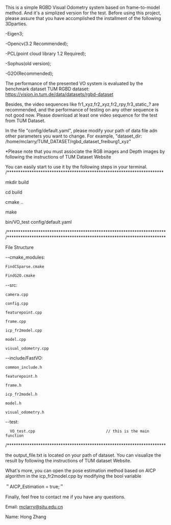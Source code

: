 This is a simple RGBD Visual Odometry system based on frame-to-model method. And it's a simplized version for the test. Before using this project, please assure that you have accomplished the installment of the following 3Dparties.


  -Eigen3; 
  
  -Opencv(3.2 Recommended);
  
  -PCL(point cloud library 1.2 Required);
  
  -Sophus(old version);
  
  -G2O(Recommended);


The performance of the presented VO system is evaluated by the benchmark dataset 
TUM RGBD dataset: https://vision.in.tum.de/data/datasets/rgbd-dataset 

Besides, the video sequences like 
fr1_xyz,fr2_xyz,fr2_rpy,fr3_static_? are recommended, and the performance of testing on any other sequence is not good now. Please download at least one video sequence for the test from TUM Dataset.

In the file "config/default.yaml", please modify your path of data file adn other parameters you want to change. For example, "dataset_dir: /home/mclarry/TUM_DATASET/rgbd_dataset_freiburg1_xyz" 

*Please note that you must associate the RGB images and Depth images by following the instructions of TUM Dataset Website

You can easily start to use it by the following steps in your terminal. 
/********************************************************************** 

mkdir build

cd build

cmake .. 

make

bin/VO_test config/default.yaml


/*********************************************************************** 
/*********************************************************************** 

File Structure

--cmake_modules:

    FindCSparse.cmake 
    
    FindG2O.cmake 
    
--src:

    camera.cpp 
    
    config.cpp
    
    featurepoint.cpp
   
    frame.cpp 
    
    icp_fr2model.cpp 
    
    model.cpp 
    
    visual_odometry.cpp 
  
--include/FastVO: 

    common_include.h
    
    featurepoint.h 
    
    frame.h 
    
    icp_fr2model.h 
    
    model.h 
    
    visual_odometry.h 
    
--test: 

      VO_test.cpp                               // this is the main function 
      
  /***********************************************************************

the output_file.txt is located on your path of dataset. You can visualize the result by following the instructions of TUM dataset Website.

What's more, you can open the pose estimation method based on AICP algorithm in the icp_fr2model.cpp by modifying the bool variable 

＂AICP_Estimation = true;＂

Finally, feel free to contact me if you have any questions.

Email: mclarry@sjtu.edu.cn	

Name: Hong Zhang

